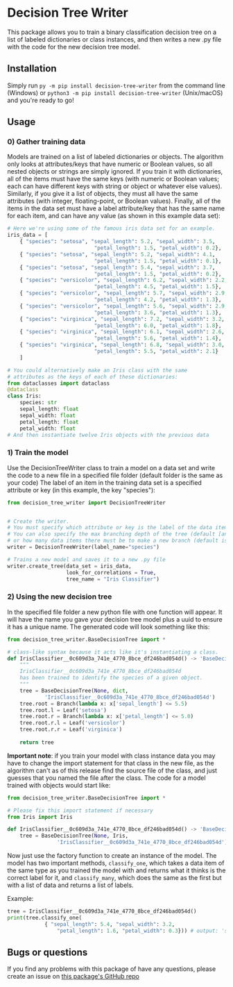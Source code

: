 # Decision Tree Writer

This package allows you to train a binary classification decision tree on a list of labeled dictionaries or class instances, and then writes a new .py file with the code for the new decision tree model.

## Installation
Simply run `py -m pip install decision-tree-writer` from the command line (Windows)
or `python3 -m pip install decision-tree-writer` (Unix/macOS) and you're ready to go!

## Usage
### 0) Gather training data
Models are trained on a list of labeled dictionaries or objects. The algorithm only looks at attributes/keys that have numeric or Boolean values, so all nested objects or strings are simply ignored. If you train it with dictionaries, all of the items must have the same keys (with numeric or Boolean values; each can have different keys with string or object or whatever else values). Similarly, if you give it a list of objects, they must all have the same attributes (with integer, floating-point, or Boolean values). Finally, all of the items in the data set must have a label attribute/key that has the same name for each item, and can have any value (as shown in this example data set):
```python
# Here we're using some of the famous iris data set for an example.
iris_data = [
    { "species": "setosa", "sepal_length": 5.2, "sepal_width": 3.5, 
                            "petal_length": 1.5, "petal_width": 0.2},
    { "species": "setosa", "sepal_length": 5.2, "sepal_width": 4.1, 
                            "petal_length": 1.5, "petal_width": 0.1},
    { "species": "setosa", "sepal_length": 5.4, "sepal_width": 3.7, 
                            "petal_length": 1.5, "petal_width": 0.2},
    { "species": "versicolor", "sepal_length": 6.2, "sepal_width": 2.2, 
                            "petal_length": 4.5, "petal_width": 1.5},
    { "species": "versicolor", "sepal_length": 5.7, "sepal_width": 2.9, 
                            "petal_length": 4.2, "petal_width": 1.3},
    { "species": "versicolor", "sepal_length": 5.6, "sepal_width": 2.9, 
                            "petal_length": 3.6, "petal_width": 1.3},
    { "species": "virginica", "sepal_length": 7.2, "sepal_width": 3.2, 
                            "petal_length": 6.0, "petal_width": 1.8},
    { "species": "virginica", "sepal_length": 6.1, "sepal_width": 2.6, 
                            "petal_length": 5.6, "petal_width": 1.4},
    { "species": "virginica", "sepal_length": 6.8, "sepal_width": 3.0, 
                            "petal_length": 5.5, "petal_width": 2.1}
    ]
```
```python
# You could alternatively make an Iris class with the same 
# attributes as the keys of each of these dictionaries:
from dataclasses import dataclass
@dataclass
class Iris:
    species: str
    sepal_length: float
    sepal_width: float
    petal_length: float
    petal_width: float
# And then instantiate twelve Iris objects with the previous data
```
### 1) Train the model
Use the DecisionTreeWriter class to train a model on a data set and write the code to a new file in a specified file folder (default folder is the same as your code) The label of an item in the training data set is a specified attribute or key (in this example, the key "species"):
```python
from decision_tree_writer import DecisionTreeWriter


# Create the writer. 
# You must specify which attribute or key is the label of the data items.
# You can also specify the max branching depth of the tree (default [and max] is 998)
# or how many data items there must be to make a new branch (default is 1).
writer = DecisionTreeWriter(label_name="species")

# Trains a new model and saves it to a new .py file
writer.create_tree(data_set = iris_data, 
                   look_for_correlations = True, 
                   tree_name = "Iris Classifier")
```

### 2) Using the new decision tree
In the specified file folder a new python file with one function will appear. It will have the name you gave your decision tree model plus a uuid to ensure it has a unique name. The generated code will look something like this:
```python
from decision_tree_writer.BaseDecisionTree import *

# class-like syntax because it acts like it's instantiating a class.
def IrisClassifier__0c609d3a_741e_4770_8bce_df246bad054d() -> 'BaseDecisionTree':
    """
    IrisClassifier__0c609d3a_741e_4770_8bce_df246bad054d 
    has been trained to identify the species of a given object.
    """
    tree = BaseDecisionTree(None, dict,
            'IrisClassifier__0c609d3a_741e_4770_8bce_df246bad054d')
    tree.root = Branch(lambda x: x['sepal_length'] <= 5.5)
    tree.root.l = Leaf('setosa')
    tree.root.r = Branch(lambda x: x['petal_length'] <= 5.0)
    tree.root.r.l = Leaf('versicolor')
    tree.root.r.r = Leaf('virginica')
    
    return tree
```

**Important note**: if you train your model with class instance data you may have to change the import statement for that class in the new file, as the algorithm can't as of this release find the source file of the class, and just guesses that you named the file after the class.
The code for a model trained with objects would start like: 
```python
from decision_tree_writer.BaseDecisionTree import *

# Please fix this import statement if necessary
from Iris import Iris

def IrisClassifier__0c609d3a_741e_4770_8bce_df246bad054d() -> 'BaseDecisionTree':
    tree = BaseDecisionTree(None, Iris, 
                'IrisClassifier__0c609d3a_741e_4770_8bce_df246bad054d')
```

Now just use the factory function to create an instance of the model.
The model has two important methods, `classify_one`, which takes a data item of the same type as you trained the model with and returns what it thinks is the correct label for it, and `classify_many`, which does the same as the first but with a list of data and returns a list of labels.

Example:
```python
tree = IrisClassifier__0c609d3a_741e_4770_8bce_df246bad054d()
print(tree.classify_one(
            { "sepal_length": 5.4, "sepal_width": 3.2, 
                "petal_length": 1.6, "petal_width": 0.3})) # output: 'setosa'
```

## Bugs or questions
If you find any problems with this package of have any questions, please create an issue on [this package's GitHub repo](https://github.com/AndreBacic/DecisionTreeWriter/issues)
